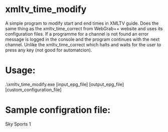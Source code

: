 # xmltv_time_modify
A simple program to modify start and end times in XMLTV guide. Does the same thing as the xmltv_time_correct from WebGrab++ website and uses its configuration files.
If a programme for a channel is not found an error message is logged in the console and the program continues with the next channel. 
Unlike the xmltv_time_correct which halts and waits for the user to press any key (not good for automatcion).

# Usage:
.\xmltv_time_modify.exe [input_epg_file] [output_epg_file] [custom_configuration_file]

# Sample configration file:
<channels>
  <!--
  This file specifies the channels to be 'time' corrected by xmltv_time_correct.exe
  Syntax of this file:
  <channel time_error="+1">channel-name</channel>
  -  time_error : the number of (decimal)hours the channel is 'off',
   (so, if you want all shows of a channel 1 hour later in the output xmltv file, specify time_error="-1",
   for 1:30 minutes earlier, specify time_error="1.5")
  - channel-name, the xmltv_id as in webgrab++.config.xml of the channel you want to correct
  Examples:
  -->
  <channel time_error="+2">Sky Sports 1</channel>
</channels>
